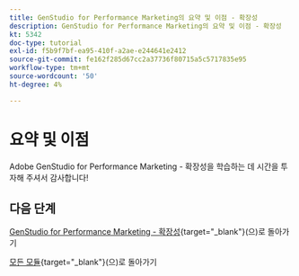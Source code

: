 ```yaml
---
title: GenStudio for Performance Marketing의 요약 및 이점 - 확장성
description: GenStudio for Performance Marketing의 요약 및 이점 - 확장성
kt: 5342
doc-type: tutorial
exl-id: f5b9f7bf-ea95-410f-a2ae-e244641e2412
source-git-commit: fe162f285d67cc2a37736f80715a5c5717835e95
workflow-type: tm+mt
source-wordcount: '50'
ht-degree: 4%

---
```


# 요약 및 이점

Adobe GenStudio for Performance Marketing - 확장성을 학습하는 데 시간을 투자해 주셔서 감사합니다!


## 다음 단계

[GenStudio for Performance Marketing - 확장성](./genstudioext.md){target="_blank"}(으)로 돌아가기

[모든 모듈](./../../../overview.md){target="_blank"}(으)로 돌아가기
